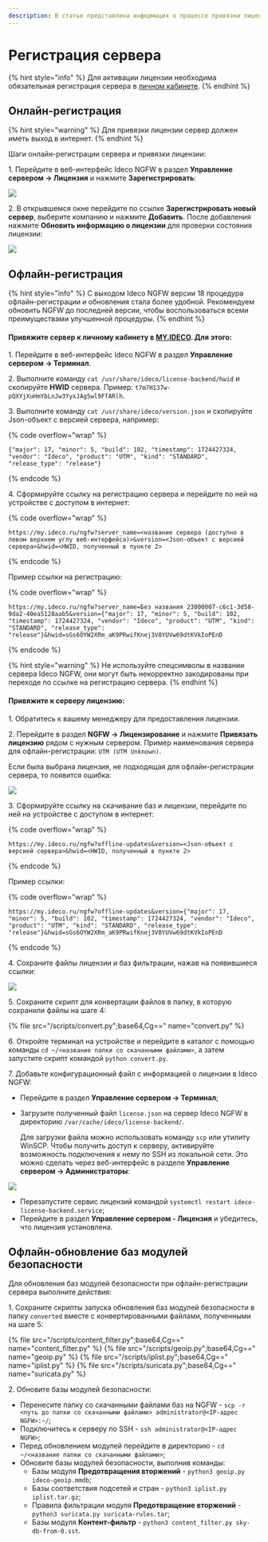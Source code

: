 ```yaml
---
description: В статье представлена информация о процессе привязки лицензии к серверу NGFW.
---
```


# Регистрация сервера

{% hint style="info" %}
Для активации лицензии необходима обязательная регистрация сервера в [личном кабинете](https://my.ideco.ru/#/login/?next=/utm/license/).
{% endhint %}

## Онлайн-регистрация

{% hint style="warning" %}
Для привязки лицензии сервер должен иметь выход в интернет.
{% endhint %}

Шаги онлайн-регистрации сервера и привязки лицензии:

1\. Перейдите в веб-интерфейс Ideco NGFW в раздел **Управление сервером -> Лицензия** и нажмите **Зарегистрировать**:

![](/.gitbook/assets/initial-setup10.png)

2\. В открывшемся окне перейдите по ссылке **Зарегистрировать новый сервер**, выберите компанию и нажмите **Добавить**. После добавления нажмите **Обновить информацию о лицензии** для проверки состояния лицензии:

![](/.gitbook/assets/initial-setup11.gif)

<!-- На странице отобразится информация о лицензии и ее модулях. -->

## Офлайн-регистрация

{% hint style="info" %}
С выходом Ideco NGFW версии 18 процедура офлайн-регистрации и обновления стала более удобной. Рекомендуем обновить NGFW до последней версии, чтобы воспользоваться всеми преимуществами улучшенной процедуры.
{% endhint %}

#### Привяжите сервер к личному кабинету в [MY.IDECO](https://my.ideco.ru/). Для этого:

1\. Перейдите в веб-интерфейс Ideco NGFW в раздел **Управление сервером -> Терминал**.

2\. Выполните команду `cat /usr/share/ideco/license-backend/hwid` и скопируйте **HWID** сервера. Пример: `t7m7H137w-pQXYjXuHmYbLnJw3YyxJAg5wl9FfARlh`.

3\. Выполните команду `cat /usr/share/ideco/version.json` и скопируйте Json-объект с версией сервера, например:

{% code overflow="wrap" %}
```
{"major": 17, "minor": 5, "build": 102, "timestamp": 1724427324, "vendor": "Ideco", "product": "UTM", "kind": "STANDARD", "release_type": "release"}
```
{% endcode %}

4\. Сформируйте ссылку на регистрацию сервера и перейдите по ней на устройстве с доступом в интернет:

{% code overflow="wrap" %}
```
https://my.ideco.ru/ngfw?server_name=<название сервера (доступно в левом верхнем углу веб-интерфейса)>&version=<Json-объект с версией сервера>&hwid=<HWID, полученный в пункте 2>
```
{% endcode %}

Пример ссылки на регистрацию:

{% code overflow="wrap" %}
```
https://my.ideco.ru/ngfw?server_name=Без названия 23000007-c6c1-3d58-9da2-40ea5128aab5&version={"major": 17, "minor": 5, "build": 102, "timestamp": 1724427324, "vendor": "Ideco", "product": "UTM", "kind": "STANDARD", "release_type": "release"}&hwid=sGs6OYW2XRm_aK9PRwifKnej3V8YUVw69dtKVkIoPEnD
```
{% endcode %}

{% hint style="warning" %}
Не используйте спецсимволы в названии сервера Ideco NGFW, они могут быть некорректно закодированы при переходе по ссылке на регистрацию сервера.
{% endhint %}

#### Привяжите к серверу лицензию:

1\. Обратитесь к вашему менеджеру для предоставления лицензии.

2\. Перейдите в раздел **NGFW -> Лицензирование** и нажмите **Привязать лицензию** рядом с нужным сервером. Пример наименования сервера для офлайн-регистрации: `UTM (UTM Unknown)`.  

Если была выбрана лицензия, не подходящая для офлайн-регистрации сервера, то появится ошибка:

![](/.gitbook/assets/initial-setup13.png)

3\. Сформируйте ссылку на скачивание баз и лицензии, перейдите по ней на устройстве с доступом в интернет:

{% code overflow="wrap" %}
```
https://my.ideco.ru/ngfw?offline-updates&version=<Json-объект с версией сервера>&hwid=<HWID, полученный в пункте 2>
```
{% endcode %}

Пример ссылки:

{% code overflow="wrap" %}
```
https://my.ideco.ru/ngfw?offline-updates&version={"major": 17, "minor": 5, "build": 102, "timestamp": 1724427324, "vendor": "Ideco", "product": "UTM", "kind": "STANDARD", "release_type": "release"}&hwid=sGs6OYW2XRm_aK9PRwifKnej3V8YUVw69dtKVkIoPEnD
```
{% endcode %}

4\. Сохраните файлы лицензии и баз фильтрации, нажав на появившиеся ссылки:

![](/.gitbook/assets/my-ideco-ngfw.png)

5\. Сохраните скрипт для конвертации файлов в папку, в которую сохранили файлы на шаге 4:

{% file src="/scripts/convert.py";base64,Cg==" name="convert.py" %}

6\. Откройте терминал на устройстве и перейдите в каталог с помощью команды `cd ~/<название папки со скачанными файлами>`, а затем запустите скрипт командой `python convert.py`.

7\. Добавьте конфигурационный файл с информацией о лицензии в Ideco NGFW:

* Перейдите в раздел **Управление сервером -> Терминал**;
* Загрузите полученный файл `license.json` на сервер Ideco NGFW в директорию `/var/cache/ideco/license-backend/`.

  Для загрузки файла можно использовать команду `scp` или утилиту WinSCP. Чтобы получить доступ к серверу, активируйте возможность подключения к нему по SSH из локальной сети. Это можно сделать через веб-интерфейс в разделе **Управление сервером -> Администраторы**:

![](/.gitbook/assets/admins3.png)

* Перезапустите сервис лицензий командой `systemctl restart ideco-license-backend.service`;
* Перейдите в раздел **Управление сервером - Лицензия** и убедитесь, что лицензия установлена.

## Офлайн-обновление баз модулей безопасности

Для обновления баз модулей безопасности при офлайн-регистрации сервера выполните действия:

1\. Сохраните скрипты запуска обновления баз модулей безопасности в папку `converted` вместе с конвертированными файлами, полученными на шаге 5:

{% file src="/scripts/content_filter.py";base64,Cg==" name="content_filter.py" %}
{% file src="/scripts/geoip.py";base64,Cg==" name="geoip.py" %}
{% file src="/scripts/iplist.py";base64,Cg==" name="iplist.py" %}
{% file src="/scripts/suricata.py";base64,Cg==" name="suricata.py" %}

2\. Обновите базы модулей безопасности:

* Перенесите папку со скачанными файлами баз на NGFW - `scp -r <путь до папки со скачанными файлами> administrator@<IP-адрес NGFW>:~/`;
* Подключитесь к серверу по SSH - `ssh administrator@<IP-адрес NGFW>`;
* Перед обновлением модулей перейдите в директорию - `cd ~/<название папки со скачанными файлами>`;
* Обновите базы модулей безопасности, выполнив команды:
  * Базы модуля **Предотвращения вторжений** - `python3 geoip.py ideco-geoip.mmdb`;
  * Базы соответствия подсетей и стран - `python3 iplist.py iplist.tar.gz`;
  * Правила фильтрации модуля **Предотвращение вторжений** - `python3 suricata.py suricata-rules.tar`;
  * Базы модуля **Контент-фильтр** - `python3 content_filter.py sky-db-from-0.sst`.
